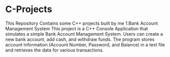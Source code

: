 # C-Projects
This Repository Contains some C++ projects built by me
1.Bank Account Management System
This project is a C++ Console Application that simulates a simple Bank Account Management System. Users can create a new bank account, add cash, and withdraw funds. The program stores account information (Account Number, Password, and Balance) in a text file and retrieves the data for various transactions.

